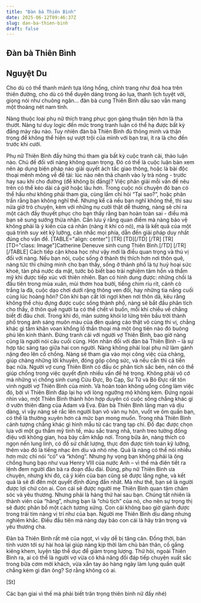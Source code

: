 ```yaml
---
title: "Đàn bà Thiên Bình"
date: 2025-06-12T09:46:37Z
slug: dan-ba-thien-binh
draft: false
---
```


## Đàn bà Thiên Bình

## Nguyệt Du

Cho dù có thể thanh mảnh tựa lông hồng, chỉnh  trang như đoá hoa trên thiên đường, cho dù có thể duyên dáng trong áo  lụa, thanh lịch tuyệt vời, giọng nói như chuông ngân… đàn bà cung Thiên  Bình dẫu sao vẫn mang một thoáng nét nam tính.

Nàng thuộc loại phụ nữ thích trang phục gọn gàng  thuận tiện hơn là tha thướt. Nàng tư duy logic đến mức trong tranh luận  có thể hạ được bất kỳ đấng mày râu nào. Tuy nhiên đàn bà Thiên Bình đủ  thông minh và thận trọng để không thể hiện sự vượt trội của mình với bạn  trai, ít ra là cho đến trước khi cưới.
 

Phụ nữ Thiên Bình đầy hứng thú tham gia bất kỳ cuộc  tranh cãi, thảo luận nào. Chủ đề đối với nàng không quan trọng. Đó có  thể là cuộc luận bàn xem nên áp dụng biện pháp nào giải quyết ách tắc  giao thông, hoặc là bài độc thoại mênh mông về đề tài: lúc nào nên thả  chanh vào ly trà nóng - trước hay sau khi cho đường (để không bị đắng)?  Việc phân giải mỗi vấn đề nêu trên có thể kéo dài cả giờ hoặc lâu hơn.  Trong cuộc nói chuyện đó bạn có thể hầu như không phải tham gia, cùng  lắm chỉ hỏi “Tại sao?”, hoặc phân trần rằng bạn không nghĩ thế. Nhưng kể  cả nếu bạn nghĩ không thế, thì sau nửa giờ trò chuyện, kèm với những nụ  cười thật dễ thương, nàng sẽ chỉ ra một cách đầy thuyết phục cho bạn  thấy rằng bạn hoàn toàn sai - điều mà bạn sẽ sung sướng thừa nhận. Cần  lưu ý rằng quan điểm mà nàng bảo vệ không phải là ý kiến của cá nhân  (nàng ít khi có nó), mà là kết quả của một quá trình suy xét kỹ lưỡng,  cân nhắc mọi phía, dẫn đến giải pháp duy nhất đúng cho vấn đề.
[TABLE="align: center"]
  [TR]
 [TD][/TD]
 [/TR]
 [TR]
 [TD="class: Image"]Catherine Deneuve sinh cung Thiên Bình.[/TD]
 [/TR]
  [/TABLE]
Cách tiếp cận khoa học như vậy mới là điều quan  trọng và thú vị đối với nàng. Nếu bạn nói, cuộc sống ở thành thị thích  hơn nơi thôn quê, nàng tức thì chứng minh cho bạn thấy, sống ở thành phố  là tự huỷ hoại sức khoẻ, tàn phá nước da mặt, tước bỏ biết bao trải  nghiệm tâm hồn và thẩm mỹ khi được tiếp xúc với thiên nhiên. Bạn có hình  dung được: những chồi lá đầu tiên trong mùa xuân, mùi thơm hoa bưởi,  tiếng chim ríu rít, cánh cò trắng la đà, cuộc dạo chơi dưới rặng thông  ven đồi, hay những tia nắng cuối cùng lúc hoàng hôn?
Còn khi bạn cất lời ngợi khen nơi thôn dã, kêu rằng  không thể chịu đựng được cuộc sống thành phố, nàng sẽ bắt đầu phân tích  cho thấy, ở thôn quê người ta có thể chết vì buồn, mỗi khi chiều về  chẳng biết đi đâu chơi. Trong khi đó, màn sương khói lơ lửng trên bầu  trời thành phố trong ánh sáng muôn màu của đèn quảng cáo thật vô cùng  thi vị, chẳng khác gì tấm khăn voan khổng lồ thần thoại mà một ông tiên  nào đó buông phủ lên kinh thành. Đừng tranh cãi với người vợ Thiên Bình,  bao giờ nàng cũng là người nói câu cuối cùng.
Hôn nhân đối với đàn bà Thiên Bình – là sự hợp tác  sáng tạo giữa hai con người. Nàng không phải loại phụ nữ làm gánh nặng  đeo lên cổ chồng. Nàng sẽ tham gia vào mọi công việc của chàng, giúp  chàng những lời khuyên, đóng góp công sức, và nếu cần thì cả tiền bạc  nữa.
Người vợ cung Thiên Bình có đầu óc phân tích sắc  bén, nên có thể giúp chồng trong việc quyết định nhiều vấn đề hệ trọng.  Không phải vô cớ mà những vị chồng sinh cung Cừu Đực, Bọ Cạp, Sư Tử và  Bò Đực rất tôn vinh người vợ Thiên Bình của mình. Và hoàn toàn không  uổng công làm việc đó, bởi vì Thiên Bình đáp lại họ với lòng ngưỡng mộ  không kém. Đứng ngoài nhìn vào, một Thiên Bình thành hôn hợp duyên có  cuộc sống chẳng khác gì ở vườn thiên đàng của Adam và Eva.
Đàn bà Thiên Bình lãng mạn và dịu dàng, vì vậy nàng  sẽ rắc lên người bạn vô vàn nụ hôn, vuốt ve ôm quấn bạn, có thể là  thường xuyên hơn cả mức bạn mong muốn.
Trong nhà Thiên Bình cảnh tượng chẳng khác gì hình  mẫu từ các trang tạp chí. Đồ đạc được chọn lựa với một gu thẩm mỹ tinh  tế, màu sắc trang nhã, tranh treo tường đồng điệu với không gian, hoa  bày cắm khắp nơi. Trong bữa ăn, nàng thích có ngọn nến lung linh, có đồ  sứ chất lượng, thực đơn được tính toán kỹ lưỡng, thêm vào đó là tiếng  nhạc êm dịu và nhỏ nhẹ.
Quả là nàng có thể nói nhiều hơn mức chỉ nói “có”  và “không”. Nhưng hy vọng bạn không phải là ông chồng hung bạo như vua  Henry VIII của nước Anh – vì thế mà điên tiết ra lệnh đem người đàn bà  ra đoạn đầu đài. Đúng, phụ nữ Thiên Bình ưa chuyện, nhưng khi đó, cả ý  kiến của bạn cũng sẽ được lắng nghe, và kết quả là sẽ đi đến một quyết  định đúng đắn nhất. Mà như thế, bạn sẽ là người được lợi chứ còn ai.
Con cái sẽ được người mẹ Thiên Bình quan tâm chăm  sóc và yêu thương. Nhưng phải là hàng thứ hai sau bạn. Chúng tất nhiên  là thành viên của “hãng”, nhưng bạn là “chủ tịch” của nó, cho nên sự  trọng thị sẽ được phân bổ một cách tương xứng. Con cái không bao giờ  giành được trong trái tim nàng vị trí như của bạn. Người mẹ Thiên Bình  dịu dàng nhưng nghiêm khắc. Điều đầu tiên mà nàng dạy bảo con cái là hãy  trân trọng và yêu thương cha.

Đàn bà Thiên Bình rất mê của ngọt, vì vậy dễ bị  tăng cân. Đồng thời, bản tính vươn tới sự hài hoà lại giúp nàng kịp thời  làm chủ bản thân, cố gắng kiêng khem, luyện tập thể dục để giảm trọng  lượng.
Thử hỏi, ngoài Thiên Bình ra, ai có thể là người vợ  vừa có khả năng đối đáp tiếp chuyện xuất sắc trong bữa cơm mời khách,  vừa xắn tay áo hàng ngày làm lụng quần quật chẳng kém gì đàn ông? Sợ  rằng không có ai.


[St]

Các bạn giai vì thế mà phải biết trân trọng thiên bình nữ đấy nhé)